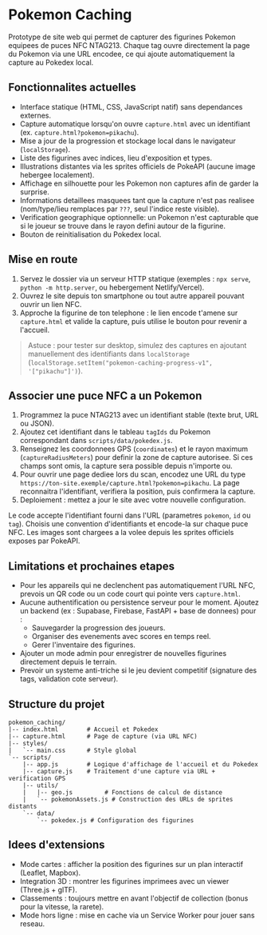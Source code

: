 # Pokemon Caching

Prototype de site web qui permet de capturer des figurines Pokemon equipees de puces NFC NTAG213. Chaque tag ouvre directement la page du Pokemon via une URL encodee, ce qui ajoute automatiquement la capture au Pokedex local.

## Fonctionnalites actuelles

- Interface statique (HTML, CSS, JavaScript natif) sans dependances externes.
- Capture automatique lorsqu'on ouvre `capture.html` avec un identifiant (ex. `capture.html?pokemon=pikachu`).
- Mise a jour de la progression et stockage local dans le navigateur (`localStorage`).
- Liste des figurines avec indices, lieu d'exposition et types.
- Illustrations distantes via les sprites officiels de PokeAPI (aucune image hebergee localement).
- Affichage en silhouette pour les Pokemon non captures afin de garder la surprise.
- Informations detaillees masquees tant que la capture n'est pas realisee (nom/type/lieu remplaces par `???`, seul l'indice reste visible).
- Verification geographique optionnelle: un Pokemon n'est capturable que si le joueur se trouve dans le rayon defini autour de la figurine.
- Bouton de reinitialisation du Pokedex local.

## Mise en route

1. Servez le dossier via un serveur HTTP statique (exemples : `npx serve`, `python -m http.server`, ou hebergement Netlify/Vercel).
2. Ouvrez le site depuis ton smartphone ou tout autre appareil pouvant ouvrir un lien NFC.
3. Approche la figurine de ton telephone : le lien encode t'amene sur `capture.html` et valide la capture, puis utilise le bouton pour revenir a l'accueil.

> Astuce : pour tester sur desktop, simulez des captures en ajoutant manuellement des identifiants dans `localStorage` (`localStorage.setItem("pokemon-caching-progress-v1", '["pikachu"]')`).

## Associer une puce NFC a un Pokemon

1. Programmez la puce NTAG213 avec un identifiant stable (texte brut, URL ou JSON).
2. Ajoutez cet identifiant dans le tableau `tagIds` du Pokemon correspondant dans `scripts/data/pokedex.js`.
3. Renseignez les coordonnees GPS (`coordinates`) et le rayon maximum (`captureRadiusMeters`) pour definir la zone de capture autorisee. Si ces champs sont omis, la capture sera possible depuis n'importe ou.
4. Pour ouvrir une page dediee lors du scan, encodez une URL du type `https://ton-site.exemple/capture.html?pokemon=pikachu`. La page reconnaitra l'identifiant, verifiera la position, puis confirmera la capture.
5. Deploiement : mettez a jour le site avec votre nouvelle configuration.

Le code accepte l'identifiant fourni dans l'URL (parametres `pokemon`, `id` ou `tag`). Choisis une convention d'identifiants et encode-la sur chaque puce NFC. Les images sont chargees a la volee depuis les sprites officiels exposes par PokeAPI.

## Limitations et prochaines etapes

- Pour les appareils qui ne declenchent pas automatiquement l'URL NFC, prevois un QR code ou un code court qui pointe vers `capture.html`.
- Aucune authentification ou persistence serveur pour le moment. Ajoutez un backend (ex : Supabase, Firebase, FastAPI + base de donnees) pour :
  - Sauvegarder la progression des joueurs.
  - Organiser des evenements avec scores en temps reel.
  - Gerer l'inventaire des figurines.
- Ajouter un mode admin pour enregistrer de nouvelles figurines directement depuis le terrain.
- Prevoir un systeme anti-triche si le jeu devient competitif (signature des tags, validation cote serveur).

## Structure du projet

```
pokemon_caching/
|-- index.html        # Accueil et Pokedex
|-- capture.html      # Page de capture (via URL NFC)
|-- styles/
|   `-- main.css      # Style global
`-- scripts/
    |-- app.js        # Logique d'affichage de l'accueil et du Pokedex
    |-- capture.js    # Traitement d'une capture via URL + verification GPS
    |-- utils/
    |   |-- geo.js         # Fonctions de calcul de distance
    |   `-- pokemonAssets.js # Construction des URLs de sprites distants
    `-- data/
        `-- pokedex.js # Configuration des figurines
```

## Idees d'extensions

- Mode cartes : afficher la position des figurines sur un plan interactif (Leaflet, Mapbox).
- Integration 3D : montrer les figurines imprimees avec un viewer (Three.js + glTF).
- Classements : toujours mettre en avant l'objectif de collection (bonus pour la vitesse, la rarete).
- Mode hors ligne : mise en cache via un Service Worker pour jouer sans reseau.
